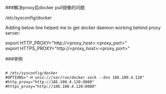 ###解决proxy后docker pull镜像的问题

/etc/sysconfig/docker

Adding below line helped me to get docker daemon working behind proxy server:

export HTTP_PROXY="http://<proxy_host>:<proxy_port>"   
export HTTPS_PROXY="http://<proxy_host>:<proxy_port>"   

###举例 
<pre><code>
# /etc/sysconfig/docker
#OPTIONS="-H unix:///var/run/docker.sock --dns 186.100.4.120"
#http_proxy="http://186.100.4.120:8080"
#https_proxy="http://186.100.4.120:8080"
</code></pre>
